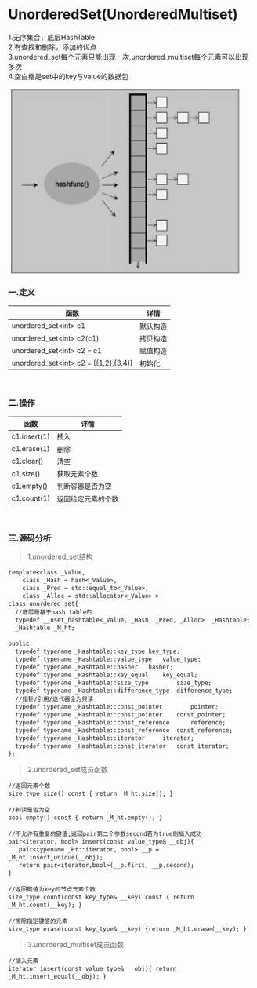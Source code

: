 # UnorderedSet(UnorderedMultiset)

1.无序集合，底层HashTable<br>
2.有查找和删除，添加的优点<br>
3.unordered_set每个元素只能出现一次,unordered_multiset每个元素可以出现多次<br>
4.空白格是set中的key与value的数据包

![](../../img/17.png)

### 一.定义

函数|详情
--|--
unordered_set<int\> c1|默认构造
unordered_set<int\> c2(c1)|拷贝构造
unordered_set<int\> c2 = c1|赋值构造
unordered_set<int\> c2 = {{1,2},{3,4}}|初始化

<br>

### 二.操作

函数|详情
--|--
c1.insert(1)|插入
c1.erase(1)|删除
c1.clear()|清空
c1.size()|获取元素个数
c1.empty()|判断容器是否为空
c1.count(1)|返回给定元素的个数

<br>

### 三.源码分析

>1.unordered_set结构

```
template<class _Value,
	class _Hash = hash<_Value>,
	class _Pred = std::equal_to<_Value>,
	class _Alloc = std::allocator<_Value> >
class unordered_set{
  //底层是基于hash table的
  typedef __uset_hashtable<_Value, _Hash, _Pred, _Alloc>  _Hashtable;
  _Hashtable _M_ht;

public:
  typedef typename _Hashtable::key_type	key_type;
  typedef typename _Hashtable::value_type	value_type;
  typedef typename _Hashtable::hasher	hasher;
  typedef typename _Hashtable::key_equal	key_equal;
  typedef typename _Hashtable::size_type		size_type;
  typedef typename _Hashtable::difference_type	difference_type;
  //指针/引用/迭代器全为只读
  typedef typename _Hashtable::const_pointer		pointer;
  typedef typename _Hashtable::const_pointer	const_pointer;
  typedef typename _Hashtable::const_reference		reference;
  typedef typename _Hashtable::const_reference	const_reference;
  typedef typename _Hashtable::iterator		iterator;
  typedef typename _Hashtable::const_iterator	const_iterator;
};     
```

>2.unordered_set成员函数

```
//返回元素个数
size_type size() const { return _M_ht.size(); }

//判读是否为空
bool empty() const { return _M_ht.empty(); }

//不允许有重复的键值,返回pair第二个参数second若为true则插入成功
pair<iterator, bool> insert(const value_type& __obj){
   pair<typename _Ht::iterator, bool> __p = _M_ht.insert_unique(__obj);
   return pair<iterator,bool>(__p.first, __p.second);
}
    
//返回键值为key的节点元素个数
size_type count(const key_type& __key) const { return _M_ht.count(__key); }
  
//擦除指定键值的元素
size_type erase(const key_type& __key) {return _M_ht.erase(__key); }
```

>3.unordered_multiset成员函数

```
//插入元素
iterator insert(const value_type& __obj){ return _M_ht.insert_equal(__obj); }
```
